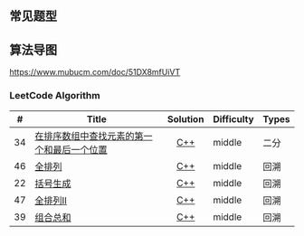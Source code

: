 ## 常见题型

## 算法导图
https://www.mubucm.com/doc/51DX8mfUiVT
### LeetCode Algorithm

| #    | Title | Solution | Difficulty | Types |
| ---- | ----- | :------: | ---------- | ----- |
|34|[在排序数组中查找元素的第一个和最后一个位置](https://leetcode-cn.com/problems/find-first-and-last-position-of-element-in-sorted-array/)|[C++](34/)|middle|二分|
|46|[全排列](https://leetcode-cn.com/problems/permutations/)|[C++](46/)|middle|回溯|
|22|[ 括号生成](https://leetcode-cn.com/problems/generate-parentheses/)|[C++](./22/)|middle|回溯|
|47|[全排列II](https://leetcode-cn.com/problems/permutations-ii/)|[C++](./47/)|middle|回溯|
|39|[组合总和](https://leetcode-cn.com/problems/combination-sum/)|[C++](./39/)|middle|回溯|